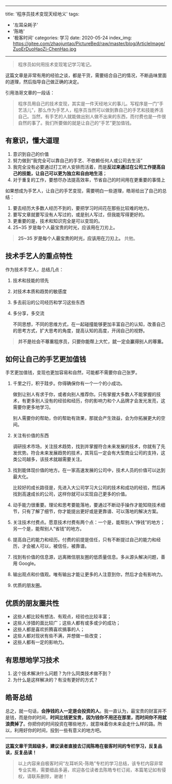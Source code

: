 
---
title: '程序员技术变现天经地义'
tags:
  - '左耳朵耗子'
  - '陈皓'
  - '极客时间'
categories: 学习
date: 2020-05-24
index_img: https://gitee.com/zhaojuntao/PictureBed/raw/master/blog/ArticleImage/ZuoErDuoHaoZi-ChenHao.jpg
---

> 程序员如何用技术变现笔记学习笔记。

这篇文章是非常有用的经验之谈，都是干货，需要结合自己的情况，不断品味里面的道理，然后指导自己做正确的决定。

引用浩哥文章的一段话：

> 程序员用自己的技术变现，其实是一件天经地义的事儿。写程序是一门“手艺活儿”，那么作为手艺人，程序员当然可以做到靠自己的手艺和技能养活自己。当然，有手艺的人就能做出别人做不出来的东西，而付费也是一件很自然的事了。我们所要做的就是让自己的“手艺”更加值钱。

## 有意识，懂大道理

1. 意识到自己的价值
2. 努力做到“我完全可以靠自己的手艺、不依赖任何人或公司去生活”
3. 我完全没有必要通过打工听人安排而活着，而是**反过来通过在公司工作提高自己的技能，让自己可以更为独立和自由地生活**；
4. 对于重复的工作，要想尽办法提高效率，节省自己的时间用在更重要的事情上

如果想成为手艺人，让自己的手艺变现，需要明白一些道理，皓哥给出了自己的总结：

1. 要去经历大多数人经历不到的，要把学习时间花在那些比较难的地方。
2. 要写文章就要写没有人写过的，或是别人写过，但我能写得更好的。
3. 更重要的是，技术和知识完全是可以变现的。
4. 25~35 岁是每个人最宝贵的时光，应该用在刀刃上。

> **25~35 岁是每个人最宝贵的时光，应该用在刀刃上。** 共勉。

## 技术手艺人的重点特性

作为技术手艺人，总结几点：

1. 技术和技能的领先
2. 对技术本质和趋势的敏感度
3. 多去前沿的公司经历和学习这些东西
4. 多分享，多交流

    不同思想，不同的思维方式，在一起碰撞能够更加丰富自己的认知，改善自己的思考方式，扩大思考的角度，提高认知的高度，开阔自己的视野。

> **并不是社会不尊重程序员，只要你能帮上大忙，就一定会赢得别人的尊重。**

## 如何让自己的手艺更加值钱

手艺更加值钱，变现也更加容易和自然，可能都不需要你自己张罗。

1. 千里之行，积于跬步。你得确保你有一个一个的小成功。

    做到让别人有求于你，或者向别人推荐你。只有掌握大多数人不能掌握的技术，有更多别人没有的经验和经历，你的影响力和个人品牌才会发光发亮，这需要你更多地学习。

    别人需要你的帮助，你的帮助有效果，那就会产生效益，会为你拓展更大的空间。

2. 关注有价值的东西

    调研技术市场，关注技术趋势，找到并掌握符合未来发展的技术，你就有了先发优势。符合未来发展趋势的技术，其背后一定会有大型商业公司的支持，这类公司越多，该技术就越需要关注。

3. 找到能体现价值的地方。在一家高速发展的公司中，技术人员的价值可以达到最大化。

    比较好的成长路径是，先进入大公司学习大公司的技术和成功的经验，然后再找到高速成长的公司，这样你就可以实现自己更多的价值。

4. 动手能力很重要。理论和思考要能落地，要通过不断动手操作才能知晓技术细节，只有了解了细节，你才能提出更好或是更靠谱、可以落地的解决方案。
5. 关注技术付费点。愿意技术付费有两个点：一个是，能帮别人“挣钱”的地方；另一个是，能帮别人“省钱”的地方。
6. 提高自己的能力和经历。付费的前提是信任，只有不断提过自己的能力和经历，才会被人可以，被信任，被靠谱。
7. 找到有价值的信息源，远离微信朋友圈的低质量信息。多从源头解决问题，善用 Google。
8. 输出观点和价值观。唯有输出才能让更多的人注意到你，然后才会有影响力。
9. 优质的朋友圈。

## 优质的朋友圈共性

- 这些人都比较有想法、有观点，经验也比较丰富；
- 这些人涉猎的面比较广；这些人都有或多或少的成功；
- 这些人都是喜欢折腾喜欢搞事的人；
- 这些人都对现状有些不满，并想做一些改变；
- 这些人都有一定的影响力。

## 有思想地学习技术

1. 这个技术解决什么问题？为什么同类技术做不到？
2. 为什么是这样解决的？有没有更好的方式？

## 皓哥总结

总之，就一句话，**会挣钱的人一定是会投资的人**。我一直认为，最宝贵的财富并不是钱，而是你的时间，**时间比钱更宝贵，因为钱你不用还在那里，而时间你不用就浪费掉了**。你把你的时间投资在哪些地方，就意味着你未来会走什么样的路。所以，利用好你的时间，投到一些有意义的地方吧。

---

**这篇文章干货超级多，建议读者直接去订阅陈皓在极客时间的专栏学习，反复品读，反复品读！**

> 以上内容来自极客时间“左耳听风-陈皓”专栏的学习总结，该专栏内容非常专业实用，需要细品多遍，欢迎各位读者去陈皓专栏订阅，本篇笔记如有侵权，请联系删除，谢谢！
